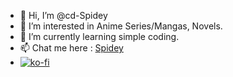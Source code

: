 - 👋 Hi, I’m @cd-Spidey
- 👀 I’m interested in Anime Series/Mangas, Novels.
- 🌱 I’m currently learning simple coding.
- 📫 Chat me here : [Spidey](https://t.me/SpideyOS)
- [![ko-fi](https://ko-fi.com/img/githubbutton_sm.svg)](https://ko-fi.com/L4L23X7F6)

<!---
cd-Spidey/cd-Spidey is a ✨ special ✨ repository because its `README.md` (this file) appears on your GitHub profile.
You can click the Preview link to take a look at your changes.
--->

